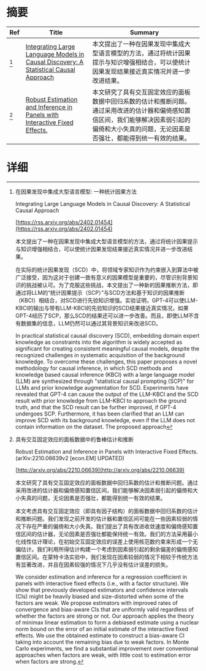 # 摘要

| Ref | Title | Summary |
| --- | --- | --- |
| [^1] | [Integrating Large Language Models in Causal Discovery: A Statistical Causal Approach](https://rss.arxiv.org/abs/2402.01454) | 本文提出了一种在因果发现中集成大型语言模型的方法，通过将统计因果提示与知识增强相结合，可以使统计因果发现结果接近真实情况并进一步改进结果。 |
| [^2] | [Robust Estimation and Inference in Panels with Interactive Fixed Effects.](http://arxiv.org/abs/2210.06639) | 本文研究了具有交互固定效应的面板数据中回归系数的估计和推断问题。通过采用改进的估计器和偏倚感知置信区间，我们能够解决因素弱引起的偏倚和大小失真的问题，无论因素是否强壮，都能得到统一有效的结果。 |

# 详细

[^1]: 在因果发现中集成大型语言模型: 一种统计因果方法

    Integrating Large Language Models in Causal Discovery: A Statistical Causal Approach

    [https://rss.arxiv.org/abs/2402.01454](https://rss.arxiv.org/abs/2402.01454)

    本文提出了一种在因果发现中集成大型语言模型的方法，通过将统计因果提示与知识增强相结合，可以使统计因果发现结果接近真实情况并进一步改进结果。

    

    在实际的统计因果发现（SCD）中，将领域专家知识作为约束嵌入到算法中被广泛接受，因为这对于创建一致有意义的因果模型是重要的，尽管识别背景知识的挑战被认可。为了克服这些挑战，本文提出了一种新的因果推断方法，即通过将LLM的“统计因果提示（SCP）”与SCD方法和基于知识的因果推断（KBCI）相结合，对SCD进行先验知识增强。实验证明，GPT-4可以使LLM-KBCI的输出与带有LLM-KBCI的先验知识的SCD结果接近真实情况，如果GPT-4经历了SCP，那么SCD的结果还可以进一步改善。而且，即使LLM不含有数据集的信息，LLM仍然可以通过其背景知识来改进SCD。

    In practical statistical causal discovery (SCD), embedding domain expert knowledge as constraints into the algorithm is widely accepted as significant for creating consistent meaningful causal models, despite the recognized challenges in systematic acquisition of the background knowledge. To overcome these challenges, this paper proposes a novel methodology for causal inference, in which SCD methods and knowledge based causal inference (KBCI) with a large language model (LLM) are synthesized through "statistical causal prompting (SCP)" for LLMs and prior knowledge augmentation for SCD. Experiments have revealed that GPT-4 can cause the output of the LLM-KBCI and the SCD result with prior knowledge from LLM-KBCI to approach the ground truth, and that the SCD result can be further improved, if GPT-4 undergoes SCP. Furthermore, it has been clarified that an LLM can improve SCD with its background knowledge, even if the LLM does not contain information on the dataset. The proposed approach
    
[^2]: 具有交互固定效应的面板数据中的鲁棒估计和推断

    Robust Estimation and Inference in Panels with Interactive Fixed Effects. (arXiv:2210.06639v2 [econ.EM] UPDATED)

    [http://arxiv.org/abs/2210.06639](http://arxiv.org/abs/2210.06639)

    本文研究了具有交互固定效应的面板数据中回归系数的估计和推断问题。通过采用改进的估计器和偏倚感知置信区间，我们能够解决因素弱引起的偏倚和大小失真的问题，无论因素是否强壮，都能得到统一有效的结果。

    

    本文考虑具有交互固定效应（即具有因子结构）的面板数据中回归系数的估计和推断问题。我们发现之前开发的估计器和置信区间可能在一些因素较弱的情况下存在严重的偏倚和大小失真。我们提出了具有改进收敛速度和偏倚感知置信区间的估计器，无论因素是否强壮都能保持统一有效。我们的方法采用最小化线性估计理论，在初始交互固定效应的误差上使用核范数约束来形成一个无偏估计。我们利用所得估计构建一个考虑到因素弱引起的剩余偏差的偏倚感知置信区间。在蒙特卡洛实验中，我们发现在因素较弱的情况下相较于传统方法有显著改进，并且在因素较强的情况下几乎没有估计误差的损失。

    We consider estimation and inference for a regression coefficient in panels with interactive fixed effects (i.e., with a factor structure). We show that previously developed estimators and confidence intervals (CIs) might be heavily biased and size-distorted when some of the factors are weak. We propose estimators with improved rates of convergence and bias-aware CIs that are uniformly valid regardless of whether the factors are strong or not. Our approach applies the theory of minimax linear estimation to form a debiased estimate using a nuclear norm bound on the error of an initial estimate of the interactive fixed effects. We use the obtained estimate to construct a bias-aware CI taking into account the remaining bias due to weak factors. In Monte Carlo experiments, we find a substantial improvement over conventional approaches when factors are weak, with little cost to estimation error when factors are strong.
    

